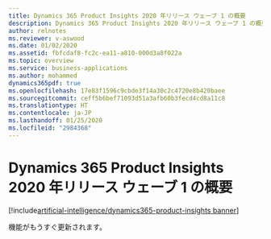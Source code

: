 ```yaml
---
title: Dynamics 365 Product Insights 2020 年リリース ウェーブ 1 の概要
description: Dynamics 365 Product Insights 2020 年リリース ウェーブ 1 の概要
author: relnotes
ms.reviewer: v-aswood
ms.date: 01/02/2020
ms.assetid: fbfcdaf8-fc2c-ea11-a810-000d3a8f022a
ms.topic: overview
ms.service: business-applications
ms.author: mohammed
dynamics365pdf: true
ms.openlocfilehash: 17e83f1596c9cbde3f14a30c2c4720e8b420baee
ms.sourcegitcommit: ceff5b6bef71093d51a3afb60b3fecd4cd8a11c8
ms.translationtype: HT
ms.contentlocale: ja-JP
ms.lasthandoff: 01/25/2020
ms.locfileid: "2984368"
---
```

# <a name="overview-of-dynamics-365-product-insights-2020-release-wave-1"></a>Dynamics 365 Product Insights 2020 年リリース ウェーブ 1 の概要
[!include[artificial-intelligence/dynamics365-product-insights banner](../includes/artificial-intelligence/dynamics365-product-insights.md)]

<!--overview start-->
機能がもうすぐ更新されます。
<!--overview end-->

